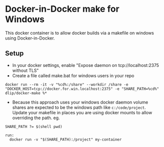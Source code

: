 # Docker-in-Docker make for Windows

This docker container is to allow docker builds via a makefile on windows using Docker-in-Docker.

## Setup

- In your docker settings, enable "Expose daemon on tcp://localhost:2375 without TLS"
- Create a file called make.bat for windows users in your repo

```
docker run --rm -it -v "%cd%:/share" --workdir /share -e "DOCKER_HOST=tcp://docker.for.win.localhost:2375" -e "SHARE_PATH=%cd%" dlip/docker-make %*
```

- Because this approach uses your windows docker daemon volume shares are expected to be the windows path like `c:/code/project`. Update your makefile in places you are using docker mounts to allow overriding the path. eg.

```
SHARE_PATH ?= $(shell pwd)

run:
  docker run -v "$(SHARE_PATH):/project" my-container
```
